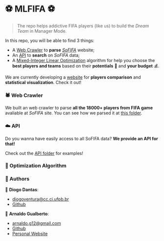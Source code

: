# ⚽ MLFIFA ⚽

> The repo helps addictive FIFA players (like us) to build the _Dream Team_ in Manager Mode.

In this repo, you will be able to find 3 things:

- A [Web Crawler](src/sofifa_parser) to __parse__ [_SoFIFA_](https://sofifa.com) website;
- An [API](http://sofifa-api.herokuapp.com/api/v1/players/) to __search__ on _SoFIFA_ data;
- A [Mixed-Integer Linear Optimization](https://en.wikipedia.org/wiki/Integer_programming) algorithm for help you choose the __best players and teams__ based on their __potentials__ 💯 and __your budget__ 💰.

We are currently developing a [website](diogodantas.github.io/mlfifa) for __players comparison__ and __statistical visualization__. Check it out!

### 🕷️ Web Crawler

We built an web crawler to parse __all the 18000+ players from FIFA game__ avaliable at _SoFIFA_ site. You can see how we parsed it at [this folder](src/sofifa_parser).

### ☁️ API

Do you wanna have easily access to all SoFIFA data?  __We provide an API for that!__

Check out the [API folder](src/sofifa_api) for examples!

### 🎯 Optimization Algorithm



### 👥 Authors

🧔 __Diogo Dantas__:

* diogoventura@cc.ci.ufpb.br
* [Github](https://github.com/DiogoDantas)

🤵 __Arnaldo Gualberto__:

* arnaldo.g12@gmail.com
* [Github](https://github.com/arnaldog12)
* [Personal Website](http://arnaldogualberto.com)

